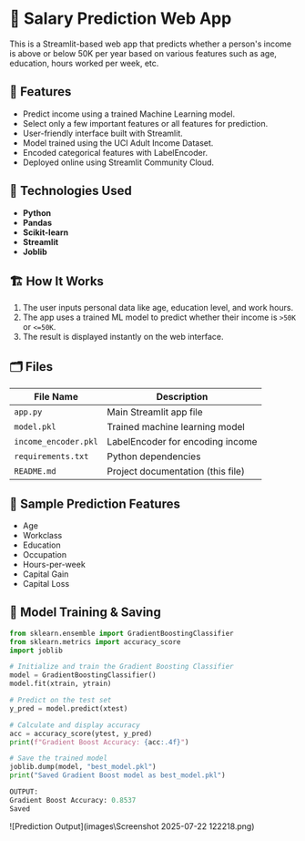 
# 💼 Salary Prediction Web App

This is a Streamlit-based web app that predicts whether a person's income is above or below 50K per year based on various features such as age, education, hours worked per week, etc.

## 🚀 Features

- Predict income using a trained Machine Learning model.
- Select only a few important features or all features for prediction.
- User-friendly interface built with Streamlit.
- Model trained using the UCI Adult Income Dataset.
- Encoded categorical features with LabelEncoder.
- Deployed online using Streamlit Community Cloud.

## 🧠 Technologies Used

- **Python**
- **Pandas**
- **Scikit-learn**
- **Streamlit**
- **Joblib**

## 🏗️ How It Works

1. The user inputs personal data like age, education level, and work hours.
2. The app uses a trained ML model to predict whether their income is `>50K` or `<=50K`.
3. The result is displayed instantly on the web interface.

## 🗂️ Files

| File Name | Description |
|-----------|-------------|
| `app.py` | Main Streamlit app file |
| `model.pkl` | Trained machine learning model |
| `income_encoder.pkl` | LabelEncoder for encoding income |
| `requirements.txt` | Python dependencies |
| `README.md` | Project documentation (this file) |

## 🔮 Sample Prediction Features

- Age  
- Workclass  
- Education  
- Occupation  
- Hours-per-week  
- Capital Gain  
- Capital Loss  

## 🧪 Model Training & Saving

```python
from sklearn.ensemble import GradientBoostingClassifier
from sklearn.metrics import accuracy_score
import joblib

# Initialize and train the Gradient Boosting Classifier
model = GradientBoostingClassifier()
model.fit(xtrain, ytrain)

# Predict on the test set
y_pred = model.predict(xtest)

# Calculate and display accuracy
acc = accuracy_score(ytest, y_pred)
print(f"Gradient Boost Accuracy: {acc:.4f}")

# Save the trained model
joblib.dump(model, "best_model.pkl")
print("Saved Gradient Boost model as best_model.pkl")
```
``` python
OUTPUT:
Gradient Boost Accuracy: 0.8537
Saved
```
![Prediction Output](images\Screenshot 2025-07-22 122218.png)
